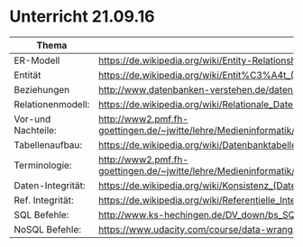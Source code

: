 # Unterricht 21.09.16

| Thema              | Link                                                                                                                           |  
| ------------------ | ------------------------------------------------------------------------------------------------------------------------------ |  
| ER-Modell          | https://de.wikipedia.org/wiki/Entity-Relationship-Modell                                                                       |  
| Entität            | https://de.wikipedia.org/wiki/Entit%C3%A4t_(Informatik)                                                                        |  
| Beziehungen        | http://www.datenbanken-verstehen.de/datenmodellierung/beziehungen-datenbanken/                                                 |  
| Relationenmodell:  | https://de.wikipedia.org/wiki/Relationale_Datenbankhttp://www.gitta.info/LogicModelin/de/html/RelDBDesign_RepKonzER.html       |  
| Vor-und Nachteile: | http://www2.pmf.fh-goettingen.de/~jwitte/lehre/Medieninformatik/Datenbanken/Vorlesungskripte/Das%20Relationenmodell.pdf        |  
| Tabellenaufbau:    | https://de.wikipedia.org/wiki/Datenbanktabelle                                                                                 |  
| Terminologie:      | http://www2.pmf.fh-goettingen.de/~jwitte/lehre/Medieninformatik/Datenbanken/Vorlesungskripte/Das%20Relationenmodell.pdf#page=3 |  
| Daten-Integrität:  | https://de.wikipedia.org/wiki/Konsistenz_(Datenspeicherung)#Konsistenz_in_klassischen_relationalen_Datenbanken                 |  
| Ref. Integrität:   | https://de.wikipedia.org/wiki/Referentielle_Integrit%C3%A4t                                                                    |  
| SQL Befehle:       | http://www.ks-hechingen.de/DV_down/bs_SQL.pdf                                                                                  |  
| NoSQL Befehle:     | https://www.udacity.com/course/data-wrangling-with-mongodb--ud032                                                              |  
